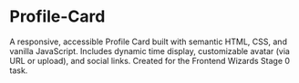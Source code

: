 # Profile-Card
A responsive, accessible Profile Card built with semantic HTML, CSS, and vanilla JavaScript. Includes dynamic time display, customizable avatar (via URL or upload), and social links. Created for the Frontend Wizards Stage 0 task.
